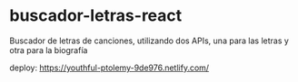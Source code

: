 # buscador-letras-react
Buscador de letras de canciones, utilizando dos APIs, una para las letras y otra para la biografía

deploy:
https://youthful-ptolemy-9de976.netlify.com/
